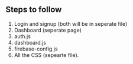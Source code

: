 ## Steps to follow

1. Login and signup  (both will be in seperate file)
2. Dashboard (seperate page)
3. auth.js
4. dashboard.js
5. firebase-config.js
6. All the CSS (sepearte file).